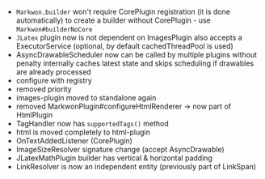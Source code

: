 * `Markwon.builder` won't require CorePlugin registration (it is done automatically)
  to create a builder without CorePlugin - use `Markwon#builderNoCore`
* `JLatex` plugin now is not dependent on ImagesPlugin
  also accepts a ExecutorService (optional, by default cachedThreadPool is used)
* AsyncDrawableScheduler now can be called by multiple plugins without penalty
  internally caches latest state and skips scheduling if drawables are already processed
* configure with registry
* removed priority
* images-plugin moved to standalone again
* removed MarkwonPlugin#configureHtmlRenderer -> now part of HtmlPlugin
* TagHandler now has `supportedTags()` method
* html is moved completely to html-plugin
* OnTextAddedListener (CorePlugin)
* ImageSizeResolver signature change (accept AsyncDrawable)
* JLatexMathPlugin builder has vertical & horizontal padding
* LinkResolver is now an independent entity (previously part of LinkSpan)
